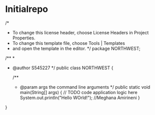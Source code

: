 # Initialrepo
/*
 * To change this license header, choose License Headers in Project Properties.
 * To change this template file, choose Tools | Templates
 * and open the template in the editor.
 */
package NORTHWEST;

/**
 *
 * @author S545227
 */
public class NORTHWEST {

    /**
     * @param args the command line arguments
     */
    public static void main(String[] args) {
        // TODO code application logic here
        System.out.println("Hello WOrld!");
        //Meghana Amirineni
    }
    
}
